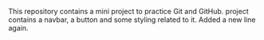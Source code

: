 This repository contains a mini project to practice Git and GitHub.
project contains a navbar, a button and some styling related to it.
Added a new line again.
